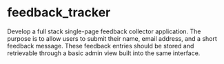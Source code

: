 # feedback_tracker
 Develop a full stack single-page feedback collector application. The purpose is to allow users to submit  their name, email address, and a short feedback message. These feedback entries should be  stored and retrievable through a basic admin view built into the same interface.
